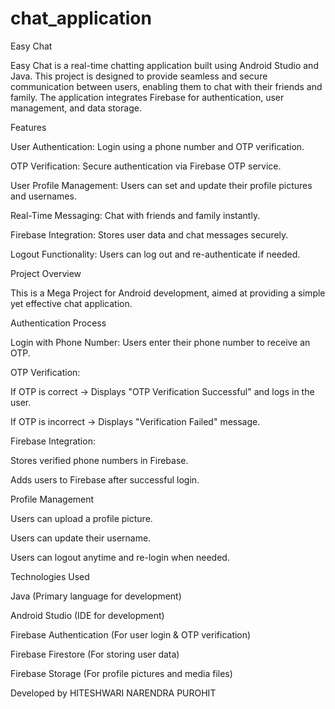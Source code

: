 # chat_application
Easy Chat

Easy Chat is a real-time chatting application built using Android Studio and Java. This project is designed to provide seamless and secure communication between users, enabling them to chat with their friends and family. The application integrates Firebase for authentication, user management, and data storage.

Features

User Authentication: Login using a phone number and OTP verification.

OTP Verification: Secure authentication via Firebase OTP service.

User Profile Management: Users can set and update their profile pictures and usernames.

Real-Time Messaging: Chat with friends and family instantly.

Firebase Integration: Stores user data and chat messages securely.

Logout Functionality: Users can log out and re-authenticate if needed.

Project Overview

This is a Mega Project for Android development, aimed at providing a simple yet effective chat application.

Authentication Process

Login with Phone Number: Users enter their phone number to receive an OTP.

OTP Verification:

If OTP is correct → Displays "OTP Verification Successful" and logs in the user.

If OTP is incorrect → Displays "Verification Failed" message.

Firebase Integration:

Stores verified phone numbers in Firebase.

Adds users to Firebase after successful login.

Profile Management

Users can upload a profile picture.

Users can update their username.

Users can logout anytime and re-login when needed.

Technologies Used

Java (Primary language for development)

Android Studio (IDE for development)

Firebase Authentication (For user login & OTP verification)

Firebase Firestore (For storing user data)

Firebase Storage (For profile pictures and media files)

Developed by HITESHWARI NARENDRA PUROHIT
